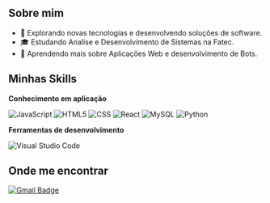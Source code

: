 ## Sobre mim

- 🤔 Explorando novas tecnologias e desenvolvendo soluções de software.
- 🎓 Estudando Analise e Desenvolvimento de Sistemas na Fatec.
- 🌱 Aprendendo mais sobre Aplicações Web e desenvolvimento de Bots.

## Minhas Skills

**Conhecimento em aplicação**

![JavaScript](https://img.shields.io/badge/-JavaScript-333333?style=flat&logo=javascript)
![HTML5](https://img.shields.io/badge/-HTML5-333333?style=flat&logo=HTML5)
![CSS](https://img.shields.io/badge/-CSS-333333?style=flat&logo=CSS3&logoColor=1572B6)
![React](https://img.shields.io/badge/-React-333333?style=flat&logo=react)
![MySQL](https://img.shields.io/badge/-MySQL-333333?style=flat&logo=mysql)
![Python](https://www.google.com/url?sa=i&url=https%3A%2F%2Fwww.tshirtgeek.com.br%2Floja%2Fcomputacao%2Fpython%2F&psig=AOvVaw0CaLu-vqoDnnNmDAU7bjfU&ust=1718220306353000&source=images&cd=vfe&opi=89978449&ved=0CBIQjRxqFwoTCKDt0smj1IYDFQAAAAAdAAAAABAS)

**Ferramentas de desenvolvimento**

![Visual Studio Code](https://img.shields.io/badge/-Visual%20Studio%20Code-333333?style=flat&logo=visual-studio-code&logoColor=007ACC)

## Onde me encontrar

[![Gmail Badge](https://img.shields.io/badge/-andreskaique1@gmail.com-006bed?style=flat-square&logo=Gmail&logoColor=white&link=mailto:andreskaique1@gmail.com)](mailto:andreskaique1@gmail.com)
